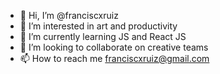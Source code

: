 - 👋 Hi, I’m @franciscxruiz
- 👀 I’m interested in art and productivity
- 🌱 I’m currently learning JS and React JS
- 💞️ I’m looking to collaborate on creative teams
- 📫 How to reach me franciscxruiz@gmail.com

<!---
franciscxruiz/franciscxruiz is a ✨ special ✨ repository because its `README.md` (this file) appears on your GitHub profile.
You can click the Preview link to take a look at your changes.
--->

